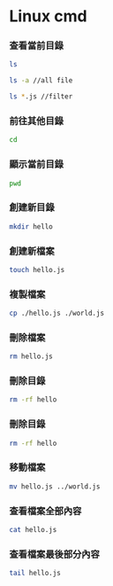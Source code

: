 # Linux cmd

### 查看當前目錄

```bash
ls

ls -a //all file

ls *.js //filter
```

### 前往其他目錄

```bash
cd
```

### 顯示當前目錄

```bash
pwd
```

### 創建新目錄

```bash
mkdir hello
```

### 創建新檔案

```bash
touch hello.js
```

### 複製檔案

```bash
cp ./hello.js ./world.js
```

### 刪除檔案

```bash
rm hello.js
```

### 刪除目錄

```bash
rm -rf hello
```


### 刪除目錄

```bash
rm -rf hello
```

### 移動檔案

```bash
mv hello.js ../world.js
```


### 查看檔案全部內容

```bash
cat hello.js
```

### 查看檔案最後部分內容

```bash
tail hello.js
```
